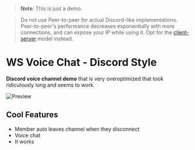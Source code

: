> **Note**: This is just a demo.

> Do not use Peer-to-peer for actual Discord-like implementations. Peer-to-peer's performance decreases exponentially with more connections, and can expose your IP while using it. Opt for the [client-server](https://blog.discord.com/how-discord-handles-two-and-half-million-concurrent-voice-users-using-webrtc-ce01c3187429?gi=e6057630fae2) model instead.

# WS Voice Chat - Discord Style
**Discord voice channel demo** that is very overoptimized that took ridiculously long and seems to work.

![Preview](https://i.ibb.co/X5KWWQS/ws-voice.png)

## Cool Features
- Member auto leaves channel when they disconnect
- Voice chat
- It works
